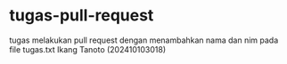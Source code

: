 # tugas-pull-request
tugas melakukan pull request dengan menambahkan nama dan nim pada file tugas.txt
Ikang Tanoto (202410103018)
